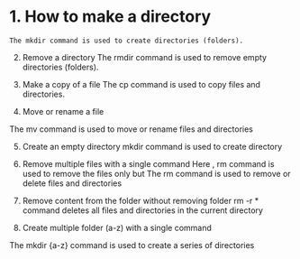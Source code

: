 # 1.	How to make a directory
~~~
The mkdir command is used to create directories (folders).
 ~~~

2.	Remove a directory
The rmdir command is used to remove empty directories (folders).
 

3.	Make a copy of a file
The cp command is used to copy files and directories.
 
4.	Move or rename a file

The mv command is used to move or rename files and directories
 

5.	Create an empty directory
mkdir command is used to create directory
 


6.	Remove multiple files with a single command
Here , rm  command is used to remove the files only  but The rm command  is used to remove or delete files and directories
 

7.	Remove content from the folder without removing folder
rm -r * command deletes all files and directories in the current directory 

 

8.	Create multiple folder (a-z) with a single command
          
The mkdir {a-z} command is used to create a series of directories 
 

 




